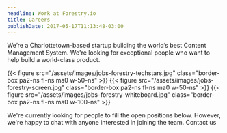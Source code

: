 ```yaml
---
headline: Work at Forestry.io
title: Careers
publishDate: 2017-05-17T11:13:48-03:00
---
```


We’re a Charlottetown-based startup building the world’s best Content Management System. We're looking for exceptional people who want to help build a world-class product.

<div class="cf">
{{< figure src="/assets/images/jobs-forestry-techstars.jpg" class="border-box pa2-ns fl-ns ma0 w-50-ns" >}}
{{< figure src="/assets/images/jobs-forestry-screen.jpg" class="border-box pa2-ns fl-ns ma0 w-50-ns" >}}
{{< figure src="/assets/images/jobs-forestry-whiteboard.jpg" class="border-box pa2-ns fl-ns ma0 w-100-ns" >}}
</div>

We're currently looking for people to fill the open positions below. However, we're happy to chat with anyone interested in joining the team. Contact us
